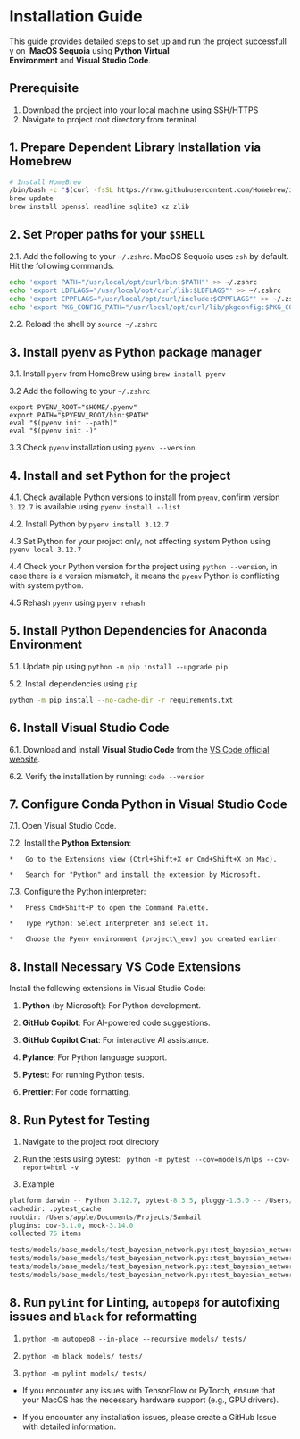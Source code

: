 # Installation Guide

This guide provides detailed steps to set up and run the project successfully on 
**MacOS Sequoia** using **Python Virtual Environment** and **Visual Studio Code**.

## **Prerequisite**
1. Download the project into your local machine using SSH/HTTPS
2. Navigate to project root directory from terminal

## 1. **Prepare Dependent Library Installation via Homebrew**

```bash
# Install HomeBrew
/bin/bash -c "$(curl -fsSL https://raw.githubusercontent.com/Homebrew/install/HEAD/install.sh)"
brew update
brew install openssl readline sqlite3 xz zlib
```

## 2. **Set Proper paths for your `$SHELL`**

2.1.  Add the following to your `~/.zshrc`. MacOS Sequoia uses `zsh` by default. Hit the following commands.

```zsh
echo 'export PATH="/usr/local/opt/curl/bin:$PATH"' >> ~/.zshrc
echo 'export LDFLAGS="/usr/local/opt/curl/lib:$LDFLAGS"' >> ~/.zshrc
echo 'export CPPFLAGS="/usr/local/opt/curl/include:$CPPFLAGS"' >> ~/.zshrc
echo 'export PKG_CONFIG_PATH="/usr/local/opt/curl/lib/pkgconfig:$PKG_CONFIG_PATH"' >> ~/.zshrc
```

2.2.  Reload the shell by `source ~/.zshrc`


## 3. **Install pyenv as Python package manager**

3.1.  Install `pyenv` from HomeBrew using `brew install pyenv`

3.2   Add the following to your `~/.zshrc`

```zshrc
export PYENV_ROOT="$HOME/.pyenv"
export PATH="$PYENV_ROOT/bin:$PATH"
eval "$(pyenv init --path)"
eval "$(pyenv init -)"
```

3.3   Check `pyenv` installation using `pyenv --version`

## 4. **Install and set Python for the project**

4.1.  Check available Python versions to install from `pyenv`, confirm version `3.12.7` is available using `pyenv install --list`
    
4.2.  Install Python by `pyenv install 3.12.7`

4.3 Set Python for your project only, not affecting system Python using `pyenv local 3.12.7`

4.4 Check your Python version for the project using `python --version`, in case there is a version mismatch, it means the `pyenv` Python is conflicting with system python.

4.5 Rehash `pyenv` using `pyenv rehash`

5. **Install Python Dependencies for Anaconda Environment**
----------------------------------

5.1.  Update pip using `python -m pip install --upgrade pip`

5.2.  Install dependencies using `pip`

```bash
python -m pip install --no-cache-dir -r requirements.txt
```

6. **Install Visual Studio Code**
---------------------------------

6.1.  Download and install **Visual Studio Code** from the [VS Code official website](https://code.visualstudio.com/download).
    
6.2.  Verify the installation by running: `code --version`
    

7. **Configure Conda Python in Visual Studio Code**
---------------------------------------------------

7.1.  Open Visual Studio Code.
    
7.2.  Install the **Python Extension**:
    
    *   Go to the Extensions view (Ctrl+Shift+X or Cmd+Shift+X on Mac).
        
    *   Search for "Python" and install the extension by Microsoft.
        
7.3.  Configure the Python interpreter:
    
    *   Press Cmd+Shift+P to open the Command Palette.
        
    *   Type Python: Select Interpreter and select it.
        
    *   Choose the Pyenv environment (project\_env) you created earlier.
        

8. **Install Necessary VS Code Extensions**
-------------------------------------------

Install the following extensions in Visual Studio Code:

1.  **Python** (by Microsoft): For Python development.
    
2.  **GitHub Copilot**: For AI-powered code suggestions.
    
3.  **GitHub Copilot Chat**: For interactive AI assistance.
    
4.  **Pylance**: For Python language support.
    
5.  **Pytest**: For running Python tests.
    
6.  **Prettier**: For code formatting.
    

8. **Run Pytest for Testing**
-----------------------------

1.  Navigate to the project root directory
    
2.  Run the tests using pytest: ` python -m pytest --cov=models/nlps --cov-report=html -v`
    
3.  Example
```python 
platform darwin -- Python 3.12.7, pytest-8.3.5, pluggy-1.5.0 -- /Users/apple/.pyenv/versions/3.12.7/bin/python
cachedir: .pytest_cache
rootdir: /Users/apple/Documents/Projects/Samhail
plugins: cov-6.1.0, mock-3.14.0
collected 75 items                                                                                                                                                                                                                           

tests/models/base_models/test_bayesian_network.py::test_bayesian_network_structure PASSED [  1%]                                                                                                           
tests/models/base_models/test_bayesian_network.py::test_bayesian_network_cpds PASSED [  2%]                                                                                                                                                  
tests/models/base_models/test_bayesian_network.py::test_bayesian_network_inference PASSED [  4%]                                                                                                                                           
tests/models/base_models/test_bayesian_network.py::test_bayesian_network_invalid_model PASSED [  5%]
```

8. **Run `pylint` for Linting, `autopep8` for autofixing issues and `black` for reformatting**
-----------------------------

1.  `python -m autopep8 --in-place --recursive models/ tests/`

2.  `python -m black models/ tests/`

3.  `python -m pylint models/ tests/`
    
*   If you encounter any issues with TensorFlow or PyTorch, ensure that your MacOS has the necessary hardware support (e.g., GPU drivers).

* If you encounter any installation issues, please create a GitHub Issue with detailed information.